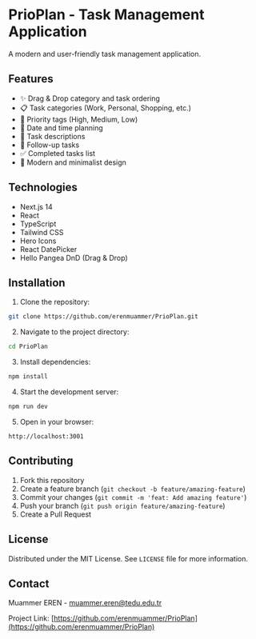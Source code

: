 # PrioPlan - Task Management Application

A modern and user-friendly task management application.

## Features

- ✨ Drag & Drop category and task ordering
- 📋 Task categories (Work, Personal, Shopping, etc.)
- 🎯 Priority tags (High, Medium, Low)
- 📅 Date and time planning
- 📝 Task descriptions
- 🔔 Follow-up tasks
- ✅ Completed tasks list
- 🎨 Modern and minimalist design

## Technologies

- Next.js 14
- React
- TypeScript
- Tailwind CSS
- Hero Icons
- React DatePicker
- Hello Pangea DnD (Drag & Drop)

## Installation

1. Clone the repository:
```bash
git clone https://github.com/erenmuammer/PrioPlan.git
```

2. Navigate to the project directory:
```bash
cd PrioPlan
```

3. Install dependencies:
```bash
npm install
```

4. Start the development server:
```bash
npm run dev
```

5. Open in your browser:
```
http://localhost:3001
```

## Contributing

1. Fork this repository
2. Create a feature branch (`git checkout -b feature/amazing-feature`)
3. Commit your changes (`git commit -m 'feat: Add amazing feature'`)
4. Push your branch (`git push origin feature/amazing-feature`)
5. Create a Pull Request

## License

Distributed under the MIT License. See `LICENSE` file for more information.

## Contact

Muammer EREN - muammer.eren@tedu.edu.tr

Project Link: [https://github.com/erenmuammer/PrioPlan](https://github.com/erenmuammer/PrioPlan) 